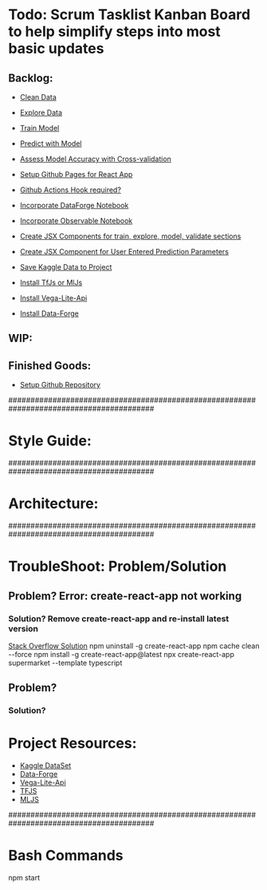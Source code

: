 # Todo: Scrum Tasklist Kanban Board to help simplify steps into most basic updates

## Backlog:

- [Clean Data]("")
- [Explore Data]("")
- [Train Model]("")
- [Predict with Model]("")
- [Assess Model Accuracy with Cross-validation]("")

- [Setup Github Pages for React App]("https://dev.to/yuribenjamin/how-to-deploy-react-app-in-github-pages-2a1f")
- [Github Actions Hook required?]("")
- [Incorporate DataForge Notebook]("")
- [Incorporate Observable Notebook]("")
- [Create JSX Components for train, explore, model, validate sections]("")
- [Create JSX Component for User Entered Prediction Parameters]("")
- [Save Kaggle Data to Project]("https://www.kaggle.com/datasets/surajjha101/stores-area-and-sales-data")
- [Install TfJs or MlJs]("")
- [Install Vega-Lite-Api]("")
- [Install Data-Forge]("")

## WIP:

## Finished Goods:

- [Setup Github Repository]("")

#########################################################################################

# Style Guide:

#########################################################################################

# Architecture:

#########################################################################################

# TroubleShoot: Problem/Solution

## Problem? Error: create-react-app not working

### Solution? Remove create-react-app and re-install latest version

[Stack Overflow Solution]("https://stackoverflow.com/questions/53657920/i-cant-install-react-using-npx-create-react-app")
npm uninstall -g create-react-app
npm cache clean --force
npm install -g create-react-app@latest
npx create-react-app supermarket --template typescript

## Problem?

### Solution?

# Project Resources:

- [Kaggle DataSet]("https://www.kaggle.com/datasets/surajjha101/stores-area-and-sales-data")
- [Data-Forge]("")
- [Vega-Lite-Api]("")
- [TFJS]("")
- [MLJS]("")

#########################################################################################

# Bash Commands

npm start
